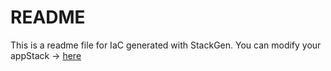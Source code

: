 # README
This is a readme file for IaC generated with StackGen.
You can modify your appStack -> [here](http://main.dev.stackgen.com/appstacks/c4c29e69-cbb5-41ba-b5bc-f69810d72171)
